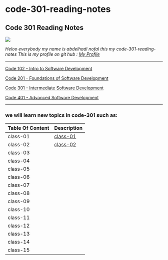 # code-301-reading-notes

## **Code 301 Reading Notes**

![](http://news.efinancialcareers.com/binaries/content/gallery/efinancial-careers/articles/2019/03/programmer.jpg)

_Heloo everybody my name is abdelhadi nofal this my code-301-reading-notes_
_This is my profile on git hub : [My Profile](https://github.com/abdelhadi-nofal)_
 
 ***
 
 [Code 102 - Intro to Software Development](https://abdelhadi-nofal.github.io/reading-notes/)  
 
 [Code 201 - Foundations of Software Development](https://abdelhadi-nofal.github.io/code-201/ )  
 
 [Code 301 - Intermediate Software Development](https://abdelhadi-nofal.github.io/code-301-reading-notes/) 
 
 [Code 401 - Advanced Software Development]() 
 
 ***
 
### we will learn new topics in code-301 such as:





 | Table Of Content                    | Description                                                                  |
 | ---------------------               | -----------                                                                  |
 | class-01                            |[class-01](https://abdelhadi-nofal.github.io/code-301-reading-notes/class-01) |
 | class-02                            |[class-02](https://abdelhadi-nofal.github.io/code-301-reading-notes/class-02) |
 | class-03                            |               | 
 | class-04                            |               |
 | class-05                            |               |
 | class-06                            |               |
 | class-07                            |              |
 | class-08                            |               |
 | class-09                            |               |
 | class-10                            |               |   
 | class-11                            |               |
 | class-12                            |               |
 | class-13                            |              |
 | class-14                            |              |   
 | class-15                            |              |
